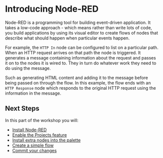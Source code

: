 # Introducing Node-RED

Node-RED is a programming tool for building event-driven application. It takes
a low-code approach - which means rather than write lots of code, you build
applications by using its visual editor to create flows of nodes that describe
what should happen when particular events happen.

For example, the `HTTP In` node can be configured to list on a particular path.
When an HTTP request arrives on that path the node is triggered. It generates
a message containing information about the request and passes it on to the nodes
it is wired to. They in turn do whatever work they need to do using the message.

Such as generating HTML content and adding it to the message before being
passed on through the flow. In this example, the flow ends with an `HTTP Response`
node which responds to the original HTTP request using the information in the
message.

## Next Steps

In this part of the workshop you will:

 - [Install Node-RED](install.md)
 - [Enable the Projects feature](projects.md)
 - [Install extra nodes into the palette](installing-nodes.md)
 - [Create a simple flow](create-flow.md)
 - [Commit your changes](commit-changes.md)

